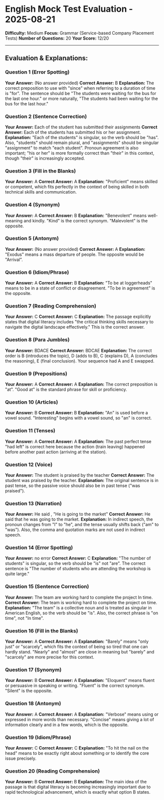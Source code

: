 # English Mock Test Evaluation - 2025-08-21

**Difficulty:** Medium
**Focus:** Grammar (Service-based Company Placement Tests)
**Number of Questions:** 20
**Your Score:** 12/20

---

## Evaluation & Explanations:

### Question 1 (Error Spotting)
**Your Answer:** (No answer provided)
**Correct Answer:** B
**Explanation:** The correct preposition to use with "since" when referring to a duration of time is "for". The sentence should be "The students were waiting for the bus for the last one hour." or more naturally, "The students had been waiting for the bus for the last hour."

### Question 2 (Sentence Correction)
**Your Answer:** Each of the student has submitted their assignments
**Correct Answer:** Each of the students has submitted his or her assignment.
**Explanation:** "Each of the students" is singular, so the verb should be "has". Also, "students" should remain plural, and "assignments" should be singular "assignment" to match "each student". Pronoun agreement is also important; "his or her" is more formally correct than "their" in this context, though "their" is increasingly accepted.

### Question 3 (Fill in the Blanks)
**Your Answer:** A
**Correct Answer:** A
**Explanation:** "Proficient" means skilled or competent, which fits perfectly in the context of being skilled in both technical skills and communication.

### Question 4 (Synonym)
**Your Answer:** A
**Correct Answer:** B
**Explanation:** "Benevolent" means well-meaning and kindly. "Kind" is the correct synonym. "Malevolent" is the opposite.

### Question 5 (Antonym)
**Your Answer:** (No answer provided)
**Correct Answer:** A
**Explanation:** "Exodus" means a mass departure of people. The opposite would be "Arrival".

### Question 6 (Idiom/Phrase)
**Your Answer:** A
**Correct Answer:** B
**Explanation:** "To be at loggerheads" means to be in a state of conflict or disagreement. "To be in agreement" is the opposite.

### Question 7 (Reading Comprehension)
**Your Answer:** C
**Correct Answer:** C
**Explanation:** The passage explicitly states that digital literacy includes "the critical thinking skills necessary to navigate the digital landscape effectively." This is the correct answer.

### Question 8 (Para Jumbles)
**Your Answer:** BDACE
**Correct Answer:** BDCAE
**Explanation:** The correct order is B (introduces the topic), D (adds to B), C (explains D), A (concludes the reasoning), E (final conclusion). Your sequence had A and E swapped.

### Question 9 (Prepositions)
**Your Answer:** A
**Correct Answer:** A
**Explanation:** The correct preposition is "at". "Good at" is the standard phrase for skill or proficiency.

### Question 10 (Articles)
**Your Answer:** B
**Correct Answer:** B
**Explanation:** "An" is used before a vowel sound. "Interesting" begins with a vowel sound, so "an" is correct.

### Question 11 (Tenses)
**Your Answer:** A
**Correct Answer:** A
**Explanation:** The past perfect tense "had left" is correct here because the action (train leaving) happened before another past action (arriving at the station).

### Question 12 (Voice)
**Your Answer:** The student is praised by the teacher
**Correct Answer:** The student was praised by the teacher.
**Explanation:** The original sentence is in past tense, so the passive voice should also be in past tense ("was praised").

### Question 13 (Narration)
**Your Answer:** He said , "He is going to the market"
**Correct Answer:** He said that he was going to the market.
**Explanation:** In indirect speech, the pronoun changes from "I" to "he", and the tense usually shifts back ("am" to "was"). Also, the comma and quotation marks are not used in indirect speech.

### Question 14 (Error Spotting)
**Your Answer:** no error
**Correct Answer:** C
**Explanation:** "The number of students" is singular, so the verb should be "is" not "are". The correct sentence is "The number of students who are attending the workshop is quite large."

### Question 15 (Sentence Correction)
**Your Answer:** The team are working hard to complete the project In time.
**Correct Answer:** The team is working hard to complete the project on time.
**Explanation:** "The team" is a collective noun and is treated as singular in American English, so the verb should be "is". Also, the correct phrase is "on time", not "In time".

### Question 16 (Fill in the Blanks)
**Your Answer:** A
**Correct Answer:** A
**Explanation:** "Barely" means "only just" or "scarcely", which fits the context of being so tired that one can hardly stand. "Nearly" and "almost" are close in meaning but "barely" and "scarcely" are more precise for this context.

### Question 17 (Synonym)
**Your Answer:** B
**Correct Answer:** A
**Explanation:** "Eloquent" means fluent or persuasive in speaking or writing. "Fluent" is the correct synonym. "Silent" is the opposite.

### Question 18 (Antonym)
**Your Answer:** A
**Correct Answer:** A
**Explanation:** "Verbose" means using or expressed in more words than necessary. "Concise" means giving a lot of information clearly and in a few words, which is the opposite.

### Question 19 (Idiom/Phrase)
**Your Answer:** C
**Correct Answer:** C
**Explanation:** "To hit the nail on the head" means to be exactly right about something or to identify the core issue precisely.

### Question 20 (Reading Comprehension)
**Your Answer:** B
**Correct Answer:** B
**Explanation:** The main idea of the passage is that digital literacy is becoming increasingly important due to rapid technological advancement, which is exactly what option B states.